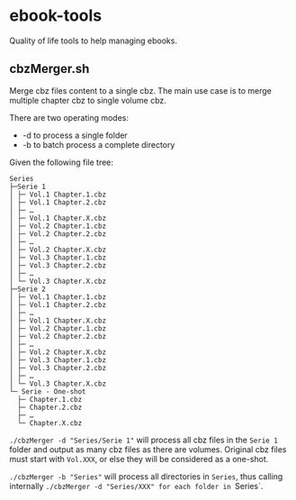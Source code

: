 # ebook-tools

Quality of life tools to help managing ebooks.

## cbzMerger.sh

Merge cbz files content to a single cbz. The main use case is to merge multiple chapter cbz to single volume cbz.

There are two operating modes:
- -d to process a single folder
- -b to batch process a complete directory

Given the following file tree:

```
Series
├─Serie 1
│ ├─ Vol.1 Chapter.1.cbz
│ ├─ Vol.1 Chapter.2.cbz
│ ├─ …
│ ├─ Vol.1 Chapter.X.cbz
│ ├─ Vol.2 Chapter.1.cbz
│ ├─ Vol.2 Chapter.2.cbz
│ ├─ …
│ ├─ Vol.2 Chapter.X.cbz
│ ├─ Vol.3 Chapter.1.cbz
│ ├─ Vol.3 Chapter.2.cbz
│ ├─ …
│ └─ Vol.3 Chapter.X.cbz
├─Serie 2
│ ├─ Vol.1 Chapter.1.cbz
│ ├─ Vol.1 Chapter.2.cbz
│ ├─ …
│ ├─ Vol.1 Chapter.X.cbz
│ ├─ Vol.2 Chapter.1.cbz
│ ├─ Vol.2 Chapter.2.cbz
│ ├─ …
│ ├─ Vol.2 Chapter.X.cbz
│ ├─ Vol.3 Chapter.1.cbz
│ ├─ Vol.3 Chapter.2.cbz
│ ├─ …
│ └─ Vol.3 Chapter.X.cbz
└─ Serie - One-shot
  ├─ Chapter.1.cbz
  ├─ Chapter.2.cbz
  ├─ …
  └─ Chapter.X.cbz
```

`./cbzMerger -d "Series/Serie 1"` will process all cbz files in the `Serie 1` folder and output as many cbz files as there are volumes. Original cbz files must start with `Vol.XXX`, or else they will be considered as a one-shot.

`./cbzMerger -b "Series"` will process all directories in `Series`, thus calling internally `./cbzMerger -d "Series/XXX" for each folder in `Series`.
